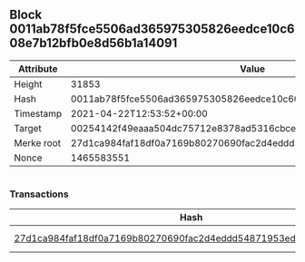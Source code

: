 ## Block 0011ab78f5fce5506ad365975305826eedce10c608e7b12bfb0e8d56b1a14091

Attribute | Value
--- | ---
Height | 31853
Hash | 0011ab78f5fce5506ad365975305826eedce10c608e7b12bfb0e8d56b1a14091
Timestamp | 2021-04-22T12:53:52+00:00
Target | 00254142f49eaaa504dc75712e8378ad5316cbcead634704b3734b6271167cc4
Merke root | 27d1ca984faf18df0a7169b80270690fac2d4eddd54871953ed91f28714dc080
Nonce | 1465583551

```

```

### Transactions

Hash | Amount
--- | ---
[27d1ca984faf18df0a7169b80270690fac2d4eddd54871953ed91f28714dc080](27d1ca984faf18df0a7169b80270690fac2d4eddd54871953ed91f28714dc080.md) | 10.00000000 SKEPTI 
